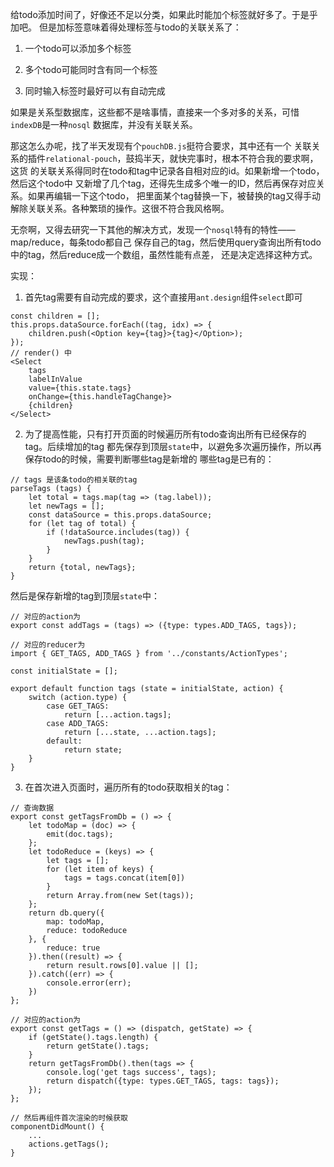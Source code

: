 给todo添加时间了，好像还不足以分类，如果此时能加个标签就好多了。于是乎加吧。
但是加标签意味着得处理标签与todo的关联关系了：

1. 一个todo可以添加多个标签

2. 多个todo可能同时含有同一个标签

3. 同时输入标签时最好可以有自动完成

如果是关系型数据库，这些都不是啥事情，直接来一个多对多的关系，可惜`indexDB`是一种`nosql`
数据库，并没有关联关系。

那这怎么办呢，找了半天发现有个`pouchDB.js`挺符合要求，其中还有一个
关联关系的插件`relational-pouch`，鼓捣半天，就快完事时，根本不符合我的要求啊，这货
的关联关系得同时在todo和tag中记录各自相对应的id。如果新增一个todo，然后这个todo中
又新增了几个tag，还得先生成多个唯一的ID，然后再保存对应关系。如果再编辑一下这个todo，
把里面某个tag替换一下，被替换的tag又得手动解除关联关系。各种繁琐的操作。这很不符合我风格啊。

无奈啊，又得去研究一下其他的解决方式，发现一个`nosql`特有的特性——map/reduce，每条todo都自己
保存自己的tag，然后使用query查询出所有todo中的tag，然后reduce成一个数组，虽然性能有点差，
还是决定选择这种方式。

实现：

1. 首先tag需要有自动完成的要求，这个直接用`ant.design`组件`select`即可

```
const children = [];
this.props.dataSource.forEach((tag, idx) => {
    children.push(<Option key={tag}>{tag}</Option>);
});
// render() 中
<Select
    tags
    labelInValue
    value={this.state.tags}
    onChange={this.handleTagChange}>
    {children}
</Select>
```

2. 为了提高性能，只有打开页面的时候遍历所有todo查询出所有已经保存的tag。后续增加的tag
都先保存到顶层`state`中，以避免多次遍历操作，所以再保存todo的时候，需要判断哪些tag是新增的
哪些tag是已有的：

```
// tags 是该条todo的相关联的tag
parseTags (tags) {
    let total = tags.map(tag => (tag.label));
    let newTags = [];
    const dataSource = this.props.dataSource;
    for (let tag of total) {
        if (!dataSource.includes(tag)) {
            newTags.push(tag);
        }
    }
    return {total, newTags};
}
```

然后是保存新增的tag到顶层`state`中：

```
// 对应的action为
export const addTags = (tags) => ({type: types.ADD_TAGS, tags});

// 对应的reducer为
import { GET_TAGS, ADD_TAGS } from '../constants/ActionTypes';

const initialState = [];

export default function tags (state = initialState, action) {
    switch (action.type) {
        case GET_TAGS:
            return [...action.tags];
        case ADD_TAGS:
            return [...state, ...action.tags];
        default:
            return state;
    }
}
```

3. 在首次进入页面时，遍历所有的todo获取相关的tag：

```
// 查询数据
export const getTagsFromDb = () => {
    let todoMap = (doc) => {
        emit(doc.tags);
    };
    let todoReduce = (keys) => {
        let tags = [];
        for (let item of keys) {
            tags = tags.concat(item[0])
        }
        return Array.from(new Set(tags));
    };
    return db.query({
        map: todoMap,
        reduce: todoReduce
    }, {
        reduce: true
    }).then((result) => {
        return result.rows[0].value || [];
    }).catch((err) => {
        console.error(err);
    })
};

// 对应的action为
export const getTags = () => (dispatch, getState) => {
    if (getState().tags.length) {
        return getState().tags;
    }
    return getTagsFromDb().then(tags => {
        console.log('get tags success', tags);
        return dispatch({type: types.GET_TAGS, tags: tags});
    });
};

// 然后再组件首次渲染的时候获取
componentDidMount() {
    ...
    actions.getTags();
}
```
